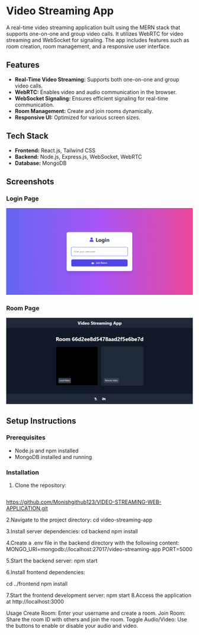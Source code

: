 # Video Streaming App

A real-time video streaming application built using the MERN stack that supports one-on-one and group video calls. It utilizes WebRTC for video streaming and WebSocket for signaling. The app includes features such as room creation, room management, and a responsive user interface.

## Features

- **Real-Time Video Streaming:** Supports both one-on-one and group video calls.
- **WebRTC:** Enables video and audio communication in the browser.
- **WebSocket Signaling:** Ensures efficient signaling for real-time communication.
- **Room Management:** Create and join rooms dynamically.
- **Responsive UI:** Optimized for various screen sizes.

## Tech Stack

- **Frontend:** React.js, Tailwind CSS
- **Backend:** Node.js, Express.js, WebSocket, WebRTC
- **Database:** MongoDB

## Screenshots

### Login Page
![Login Page](./loginpage.png)

### Room Page
![Room Page](./Roompage.png)

## Setup Instructions

### Prerequisites
- Node.js and npm installed
- MongoDB installed and running

### Installation

1. Clone the repository:

   ```bash
https://github.com/Monishgithub123/VIDEO-STREAMING-WEB-APPLICATION.git


2.Navigate to the project directory:
cd video-streaming-app

3.Install server dependencies:
cd backend
npm install


4.Create a .env file in the backend directory with the following content:
MONGO_URI=mongodb://localhost:27017/video-streaming-app
PORT=5000

5.Start the backend server:
npm start

6.Install frontend dependencies:

cd ../frontend
npm install

7.Start the frontend development server:
npm start
8.Access the application at http://localhost:3000

Usage
Create Room: Enter your username and create a room.
Join Room: Share the room ID with others and join the room.
Toggle Audio/Video: Use the buttons to enable or disable your audio and video.
